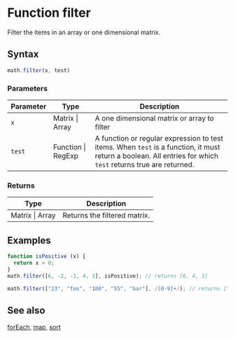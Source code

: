 <!-- Note: This file is automatically generated from source code comments. Changes made in this file will be overridden. -->

# Function filter

Filter the items in an array or one dimensional matrix.


## Syntax

```js
math.filter(x, test)
```

### Parameters

Parameter | Type | Description
--------- | ---- | -----------
`x` | Matrix &#124; Array | A one dimensional matrix or array to filter
`test` | Function &#124; RegExp |  A function or regular expression to test items. When `test` is a function, it must return a boolean. All entries for which `test` returns true are returned.

### Returns

Type | Description
---- | -----------
Matrix &#124; Array | Returns the filtered matrix.


## Examples

```js
function isPositive (x) {
  return x > 0;
}
math.filter([6, -2, -1, 4, 3], isPositive); // returns [6, 4, 3]

math.filter(["23", "foo", "100", "55", "bar"], /[0-9]+/); // returns ["23", "100", "55"]
```


## See also

[forEach](forEach.md),
[map](map.md),
[sort](sort.md)
